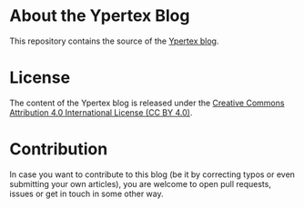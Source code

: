 # About the Ypertex Blog

This repository contains the source of the [Ypertex blog](https://blog.ypertex.com/).

# License

The content of the Ypertex blog is released under the [Creative Commons Attribution 4.0 International License (CC BY 4.0)](http://creativecommons.org/licenses/by/4.0/).

# Contribution

In case you want to contribute to this blog (be it by correcting typos or even submitting your own articles), you are welcome to open pull requests, issues or get in touch in some other way.

